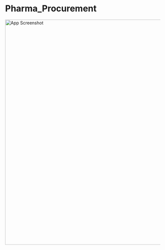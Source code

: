 # Pharma_Procurement

<img width="1268" height="732" alt="App Screenshot" src="https://github.com/user-attachments/assets/5b93df9f-f61c-4f46-b6a6-38a8789ae69c" />
